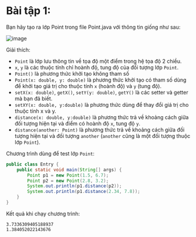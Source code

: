 # Bài tập 1:

Bạn hãy tạo ra lớp Point trong file Point.java với thông tin giống như sau:

![image](https://github.com/CUNGVANTHANG/Learn_Programming/assets/96326479/6f200070-6aa3-46ff-b2ed-9be30818a702)

Giải thích:

- `Point` là lớp lưu thông tin về tọa độ một điểm trong hệ tọa độ 2 chiều.
- `x`, `y` là các thuộc tính chỉ hoành độ, tung độ của đối tượng lớp `Point`.
- `Point()` là phương thức khởi tạo không tham số
- `Point(x: double, y: double)` là phương thức khởi tạo có tham số dùng để khởi tạo giá trị cho thuộc tính `x` (hoành độ) và `y` (tung độ).
- `setX(x: double)`, `getX()`, `setY(y: double)`, `getY()` là các setter và getter mà bạn đã biết.
- `setXY(x: double, y:double)` là phương thức dùng để thay đổi giá trị cho thuộc tính x và y.
- `distance(x: double, y:double)` là phương thức trả về khoảng cách giữa đối tượng hiện tại và điểm có hoành độ `x`, tung độ `y`.
- `distance(another: Point)` là phương thức trả về khoảng cách giữa đối tượng hiện tại và đối tượng `another` (`another` cũng là một đối tượng thuộc lớp `Point`).

Chương trình dùng để test lớp `Point`:

```java
public class Entry {
	public static void main(String[] args) {
		Point p1 = new Point(1.5, 6.7);
		Point p2 = new Point(2.8, 3.2);
		System.out.println(p1.distance(p2));
		System.out.println(p1.distance(2.34, 7.8));
	}
}
```

Kết quả khi chạy chương trình:

```
3.7336309405188937
1.384052022143676
```
